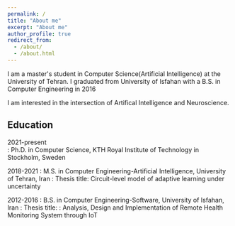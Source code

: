 ```yaml
---
permalink: /
title: "About me"
excerpt: "About me"
author_profile: true
redirect_from: 
  - /about/
  - /about.html
---
```

I am a master's student in Computer Science(Artificial Intelligence) at the University of Tehran. I graduated from University of Isfahan with a B.S. in Computer Engineering in 2016

I am interested in the intersection of Artifical Intelligence and Neuroscience.

<!-- 
Definition List Title
:   Definition list division. -->
## Education

2021-present         
:   Ph.D. in Computer Science, KTH Royal Institute of Technology in Stockholm, Sweden

2018-2021 
:   M.S. in Computer Engineering-Artificial Intelligence, University of Tehran, Iran
:   Thesis title: Circuit-level model of adaptive learning under uncertainty

2012-2016 
:   B.S. in Computer Engineering-Software, University of Isfahan, Iran 
:   Thesis title: : Analysis, Design and Implementation of Remote Health Monitoring System through IoT
